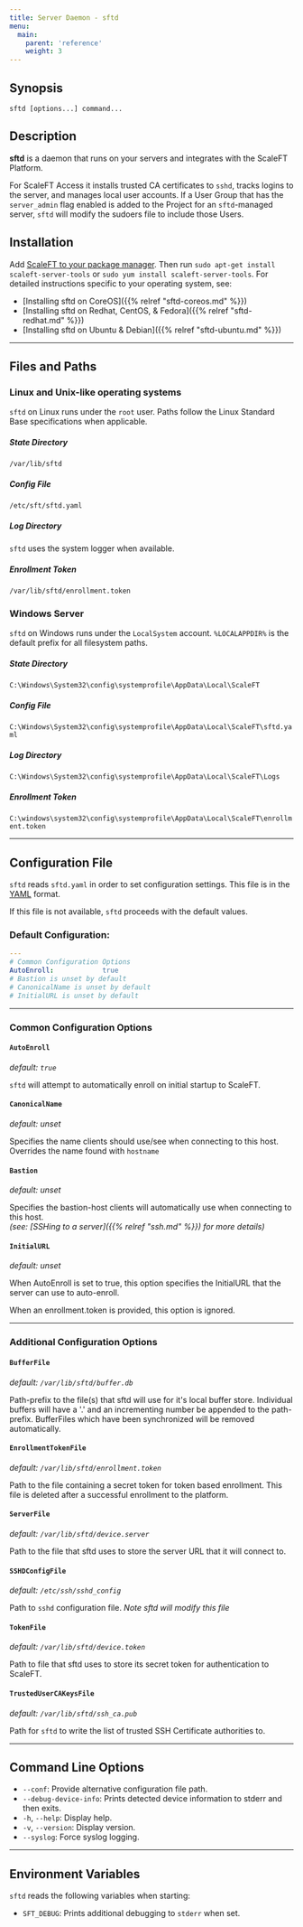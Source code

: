 ```yaml
---
title: Server Daemon - sftd
menu:
  main:
    parent: 'reference'
    weight: 3
---
```


## Synopsis

    sftd [options...] command...

## Description

**sftd** is a daemon that runs on your servers and integrates with the ScaleFT Platform.

For ScaleFT Access it installs trusted CA certificates to `sshd`, tracks logins to the server,
and manages local user accounts. If a User Group that has the `server_admin` flag enabled is
added to the Project for an `sftd`-managed server, `sftd` will modify the sudoers file to
include those Users.

## Installation

Add [ScaleFT to your package manager](/docs/linux-package-manager). Then run `sudo apt-get install scaleft-server-tools` or `sudo yum install scaleft-server-tools`. For detailed instructions specific to your operating system, see:

- [Installing sftd on CoreOS]({{% relref "sftd-coreos.md" %}})
- [Installing sftd on Redhat, CentOS, & Fedora]({{% relref "sftd-redhat.md" %}})
- [Installing sftd on Ubuntu & Debian]({{% relref "sftd-ubuntu.md" %}})

***
## Files and Paths

### Linux and Unix-like operating systems

`sftd` on Linux runs under the `root` user.  Paths follow the Linux Standard Base specifications when applicable. 

##### State Directory

`/var/lib/sftd`

##### Config File

`/etc/sft/sftd.yaml`

##### Log Directory

`sftd` uses the system logger when available.

##### Enrollment Token

`/var/lib/sftd/enrollment.token`

### Windows Server

`sftd` on Windows runs under the `LocalSystem` account. `%LOCALAPPDIR%` is the default prefix for all filesystem paths.

##### State Directory

`C:\Windows\System32\config\systemprofile\AppData\Local\ScaleFT`

##### Config File

`C:\Windows\System32\config\systemprofile\AppData\Local\ScaleFT\sftd.yaml`

##### Log Directory

`C:\Windows\System32\config\systemprofile\AppData\Local\ScaleFT\Logs`

##### Enrollment Token

`C:\windows\system32\config\systemprofile\AppData\Local\ScaleFT\enrollment.token`

***
## Configuration File

`sftd` reads `sftd.yaml` in order to set configuration settings.  This file is in the [YAML](http://yaml.org/) format.

If this file is not available, `sftd` proceeds with the default values.

### Default Configuration:

```yaml
---
# Common Configuration Options
AutoEnroll:            true
# Bastion is unset by default 
# CanonicalName is unset by default
# InitialURL is unset by default
```
***
### Common Configuration Options
#### **`AutoEnroll`**
 _default: `true`_

`sftd` will attempt to automatically enroll on initial startup to ScaleFT. 

#### **`CanonicalName`**
_default: unset_

Specifies the name clients should use/see when connecting to this host.
Overrides the name found with `hostname`

#### **`Bastion`**
_default: unset_

Specifies the bastion-host clients will automatically use when connecting to
this host.  
*(see: [SSHing to a server]({{% relref "ssh.md" %}}) for more details)*

#### **`InitialURL`**
_default: unset_

When AutoEnroll is set to true, this option specifies the InitialURL that the server can use to auto-enroll.

When an enrollment.token is provided, this option is ignored. 

***
### Additional Configuration Options

#### **`BufferFile`**
_default: `/var/lib/sftd/buffer.db`_

Path-prefix to the file(s) that sftd will use for it's local buffer store. 
Individual buffers will have a '.' and an incrementing number be appended to
the path-prefix. BufferFiles which have been synchronized will be removed
automatically.

#### **`EnrollmentTokenFile`**
_default: `/var/lib/sftd/enrollment.token`_

Path to the file containing a secret token for token based enrollment. This
file is deleted after a successful enrollment to the platform.


#### **`ServerFile`**
_default: `/var/lib/sftd/device.server`_

Path to the file that sftd uses to store the server URL that it will connect to.

#### **`SSHDConfigFile`**
_default: `/etc/ssh/sshd_config`_

Path to `sshd` configuration file. *Note sftd will modify this file*

#### **`TokenFile`**
_default: `/var/lib/sftd/device.token`_

Path to file that sftd uses to store its secret token for authentication to ScaleFT.

#### **`TrustedUserCAKeysFile`**
_default: `/var/lib/sftd/ssh_ca.pub`_

Path for `sftd` to write the list of trusted SSH Certificate authorities to.

***
## Command Line Options

* `--conf`: Provide alternative configuration file path.
* `--debug-device-info`: Prints detected device information to stderr and then exits.
* `-h`, `--help`: Display help.
* `-v`, `--version`: Display version.
* `--syslog`: Force syslog logging.

***
## Environment Variables

`sftd` reads the following variables when starting:

  * `SFT_DEBUG`:
    Prints additional debugging to `stderr` when set.

